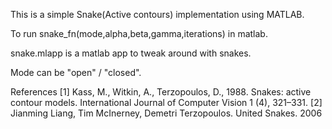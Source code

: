 This is a simple Snake(Active contours) implementation using MATLAB.

To run snake_fn(mode,alpha,beta,gamma,iterations) in matlab.

snake.mlapp is a matlab app to tweak around with snakes.

Mode can be  "open" / "closed".


References
[1] Kass, M., Witkin, A., Terzopoulos, D., 1988. Snakes: active contour models. International Journal of Computer Vision 1 (4), 321–331.
[2] Jianming Liang, Tim McInerney, Demetri Terzopoulos. United Snakes. 2006
